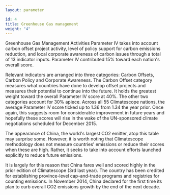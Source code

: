 ```yaml
---
layout: parameter

id: 4
title: Greenhouse Gas management
weight: "4"
---
```

Greenhouse Gas Management Activities Parameter IV takes into account carbon offset project activity, level of policy support for carbon emissions reduction, and local corporate awareness of carbon issues through a total of 13 indicator inputs.  Parameter IV contributed 15% toward each nation's overall score.

Relevant indicators are arranged into three categories: Carbon Offsets, Carbon Policy and Corporate Awareness. The Carbon Offset category measures what countries have done to develop offset projects and measures their potential to continue into the future. It holds the greatest weight toward the overall Parameter IV score at 40%. The other two categories account for 30% apiece.
Across all 55 Climatescope nations, the average Parameter IV score ticked up to 1.36 from 1.34 the year prior.  Once again, this suggests room for considerable improvement in future years and hopefully these scores will rise in the wake of the UN-sponsored climate negotiations scheduled for December 2015. 

The appearance of China, the world's largest CO2 emitter, atop this table may surprise some.  However, it is worth noting that Climatescope methodology does not measure countries' emissions or reduce their scores when these are high.  Rather, it seeks to take into account efforts launched explicitly to reduce future emissions.

It is largely for this reason that China fares well and scored highly in the prior edition of Climatescope (3rd last year).  The country has been credited for establishing province-level cap-and-trade programs and registries for counting emissions.  In November 2014, China declared for the first time its plan to curb overall CO2 emissions growth by the end of the next decade.
